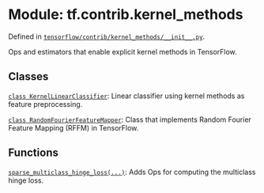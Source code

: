 <div itemscope itemtype="http://developers.google.com/ReferenceObject">
<meta itemprop="name" content="tf.contrib.kernel_methods" />
</div>

# Module: tf.contrib.kernel_methods



Defined in [`tensorflow/contrib/kernel_methods/__init__.py`](https://www.tensorflow.org/code/tensorflow/contrib/kernel_methods/__init__.py).

Ops and estimators that enable explicit kernel methods in TensorFlow.


## Classes

[`class KernelLinearClassifier`](../../tf/contrib/kernel_methods/KernelLinearClassifier.md): Linear classifier using kernel methods as feature preprocessing.

[`class RandomFourierFeatureMapper`](../../tf/contrib/kernel_methods/RandomFourierFeatureMapper.md): Class that implements Random Fourier Feature Mapping (RFFM) in TensorFlow.

## Functions

[`sparse_multiclass_hinge_loss(...)`](../../tf/contrib/kernel_methods/sparse_multiclass_hinge_loss.md): Adds Ops for computing the multiclass hinge loss.

